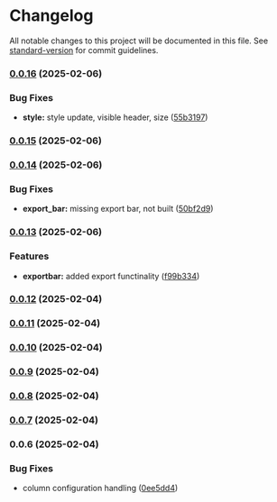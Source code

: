# Changelog

All notable changes to this project will be documented in this file. See [standard-version](https://github.com/conventional-changelog/standard-version) for commit guidelines.

### [0.0.16](https://github.com/fxi/amtabulator/compare/v0.0.15...v0.0.16) (2025-02-06)


### Bug Fixes

* **style:** style update, visible header, size ([55b3197](https://github.com/fxi/amtabulator/commit/55b3197c6b7eae3f6eaa6d4aa821cd2c0a8b6d39))

### [0.0.15](https://github.com/fxi/amtabulator/compare/v0.0.14...v0.0.15) (2025-02-06)

### [0.0.14](https://github.com/fxi/amtabulator/compare/v0.0.13...v0.0.14) (2025-02-06)


### Bug Fixes

* **export_bar:** missing export bar, not built ([50bf2d9](https://github.com/fxi/amtabulator/commit/50bf2d901743d166d05e18075a05c4c56c49edf7))

### [0.0.13](https://github.com/fxi/amtabulator/compare/v0.0.12...v0.0.13) (2025-02-06)


### Features

* **exportbar:** added export functinality ([f99b334](https://github.com/fxi/amtabulator/commit/f99b3347d983bed7b4dfcd2f75a270e01c51b87a))

### [0.0.12](https://github.com/fxi/amtabulator/compare/v0.0.11...v0.0.12) (2025-02-04)

### [0.0.11](https://github.com/fxi/amtabulator/compare/v0.0.10...v0.0.11) (2025-02-04)

### [0.0.10](https://github.com/fxi/amtabulator/compare/v0.0.9...v0.0.10) (2025-02-04)

### [0.0.9](https://github.com/fxi/amtabulator/compare/v0.0.8...v0.0.9) (2025-02-04)

### [0.0.8](https://github.com/fxi/amtabulator/compare/v0.0.7...v0.0.8) (2025-02-04)

### [0.0.7](https://github.com/fxi/amtabulator/compare/v0.0.6...v0.0.7) (2025-02-04)

### 0.0.6 (2025-02-04)


### Bug Fixes

* column configuration handling ([0ee5dd4](https://github.com/fxi/amtabulator/commit/0ee5dd40e46753928516e289bcad8b3b18e48b32))
